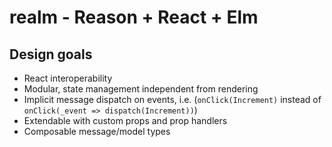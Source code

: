 # realm - Reason + React + Elm

## Design goals
* React interoperability
* Modular, state management independent from rendering
* Implicit message dispatch on events, i.e. (`onClick(Increment)` instead of `onClick(_event => dispatch(Increment))`)
* Extendable with custom props and prop handlers
* Composable message/model types